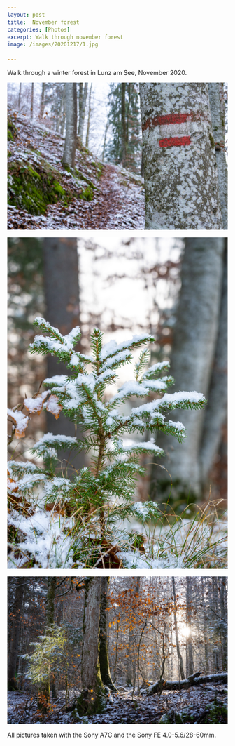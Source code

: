 ```yaml
---
layout: post
title:  November forest
categories: [Photos] 
excerpt: Walk through november forest
image: /images/20201217/1.jpg

---
```

Walk through a winter forest in Lunz am See, November 2020.

![Lunz am See 1](../images/20201217/1.jpg)

![Lunz am See 2](../images/20201217/2.jpg)

![Lunz am See 3](../images/20201217/3.jpg)

All pictures taken with the Sony A7C and the Sony FE 4.0-5.6/28-60mm.
